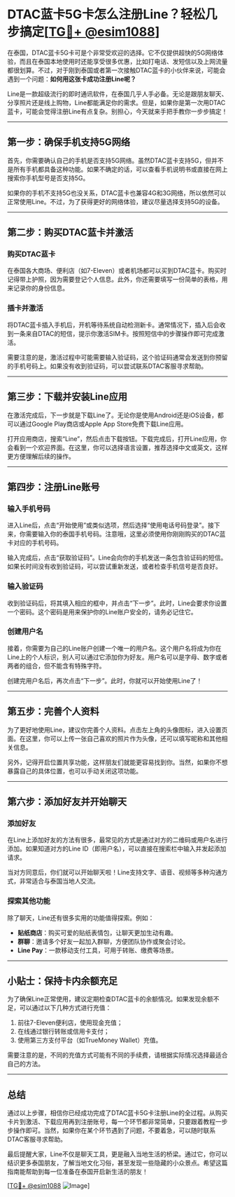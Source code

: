 # DTAC蓝卡5G卡怎么注册Line？轻松几步搞定[[TG💪+ @esim1088](https://t.me/s/esim1088)]

在泰国，DTAC蓝卡5G卡可是个非常受欢迎的选择。它不仅提供超快的5G网络体验，而且在泰国本地使用时还能享受很多优惠，比如打电话、发短信以及上网流量都很划算。不过，对于刚到泰国或者第一次接触DTAC蓝卡的小伙伴来说，可能会遇到一个问题：**如何用这张卡成功注册Line呢？**

Line是一款超级流行的即时通讯软件，在泰国几乎人手必备。无论是跟朋友聊天、分享照片还是线上购物，Line都能满足你的需求。但是，如果你是第一次用DTAC蓝卡，可能会觉得注册Line有点复杂。别担心，今天就来手把手教你一步步搞定！

---

## 第一步：确保手机支持5G网络

首先，你需要确认自己的手机是否支持5G网络。虽然DTAC蓝卡支持5G，但并不是所有手机都具备这种功能。如果不确定的话，可以查看手机说明书或直接在网上搜索你手机型号是否支持5G。

如果你的手机不支持5G也没关系，DTAC蓝卡也兼容4G和3G网络，所以依然可以正常使用Line。不过，为了获得更好的网络体验，建议尽量选择支持5G的设备。

---

## 第二步：购买DTAC蓝卡并激活

### 购买DTAC蓝卡
在泰国各大商场、便利店（如7-Eleven）或者机场都可以买到DTAC蓝卡。购买时记得带上护照，因为需要登记个人信息。此外，你还需要填写一份简单的表格，用来记录你的身份信息。

### 插卡并激活
将DTAC蓝卡插入手机后，开机等待系统自动检测新卡。通常情况下，插入后会收到一条来自DTAC的短信，提示你激活SIM卡。按照短信中的步骤操作即可完成激活。

需要注意的是，激活过程中可能需要输入验证码，这个验证码通常会发送到你预留的手机号码上。如果没有收到验证码，可以尝试联系DTAC客服寻求帮助。

---

## 第三步：下载并安装Line应用

在激活完成后，下一步就是下载Line了。无论你是使用Android还是iOS设备，都可以通过Google Play商店或Apple App Store免费下载Line应用。

打开应用商店，搜索“Line”，然后点击下载按钮。下载完成后，打开Line应用，你会看到一个欢迎界面。在这里，你可以选择语言设置，推荐选择中文或英文，这样更方便理解后续的操作。

---

## 第四步：注册Line账号

### 输入手机号码
进入Line后，点击“开始使用”或类似选项，然后选择“使用电话号码登录”。接下来，你需要输入你的泰国手机号码。注意哦，这里必须使用你刚刚购买的DTAC蓝卡对应的手机号码。

输入完成后，点击“获取验证码”。Line会向你的手机发送一条包含验证码的短信。如果长时间没有收到验证码，可以尝试重新发送，或者检查手机信号是否良好。

### 输入验证码
收到验证码后，将其填入相应的框中，并点击“下一步”。此时，Line会要求你设置一个密码。这个密码是用来保护你的Line账户安全的，请务必记住它。

### 创建用户名
接着，你需要为自己的Line账户创建一个唯一的用户名。这个用户名将成为你在Line上的个人标识，别人可以通过它添加你为好友。用户名可以是字母、数字或者两者的组合，但不能含有特殊字符。

创建完用户名后，再次点击“下一步”。此时，你就可以开始使用Line了！

---

## 第五步：完善个人资料

为了更好地使用Line，建议你完善个人资料。点击左上角的头像图标，进入设置页面。在这里，你可以上传一张自己喜欢的照片作为头像，还可以填写昵称和其他相关信息。

另外，记得开启位置共享功能，这样朋友们就能更容易找到你。当然，如果你不想暴露自己的具体位置，也可以手动关闭这项功能。

---

## 第六步：添加好友并开始聊天

### 添加好友
在Line上添加好友的方法有很多，最常见的方式是通过对方的二维码或用户名进行添加。如果知道对方的Line ID（即用户名），可以直接在搜索栏中输入并发起添加请求。

当对方同意后，你们就可以开始聊天啦！Line支持文字、语音、视频等多种沟通方式，非常适合与泰国当地人交流。

### 探索其他功能
除了聊天，Line还有很多实用的功能值得探索。例如：
- **贴纸商店**：购买可爱的贴纸表情包，让聊天更加生动有趣。
- **群聊**：邀请多个好友一起加入群聊，方便团队协作或聚会讨论。
- **Line Pay**：一款移动支付工具，可用于转账、缴费等场景。

---

## 小贴士：保持卡内余额充足

为了确保Line正常使用，建议定期检查DTAC蓝卡的余额情况。如果发现余额不足，可以通过以下几种方式进行充值：
1. 前往7-Eleven便利店，使用现金充值；
2. 在线通过银行转账或信用卡支付；
3. 使用第三方支付平台（如TrueMoney Wallet）充值。

需要注意的是，不同的充值方式可能有不同的手续费，请根据实际情况选择最适合自己的方法。

---

## 总结

通过以上步骤，相信你已经成功完成了DTAC蓝卡5G卡注册Line的全过程。从购买卡片到激活、下载应用再到注册账号，每一个环节都非常简单，只要跟着教程一步步操作即可。当然，如果你在某个环节遇到了问题，不要着急，可以随时联系DTAC客服寻求帮助。

最后提醒大家，Line不仅是聊天工具，更是融入当地生活的桥梁。通过它，你可以结识更多泰国朋友，了解当地文化习俗，甚至发现一些隐藏的小众景点。希望这篇指南能帮助到每一位准备在泰国开启新生活的朋友！

[[TG💪+ @esim1088](https://t.me/s/esim1088) ![Image](https://i.postimg.cc/4NQfJmqS/Snipaste-2025-05-13-00-14-12.png)]
